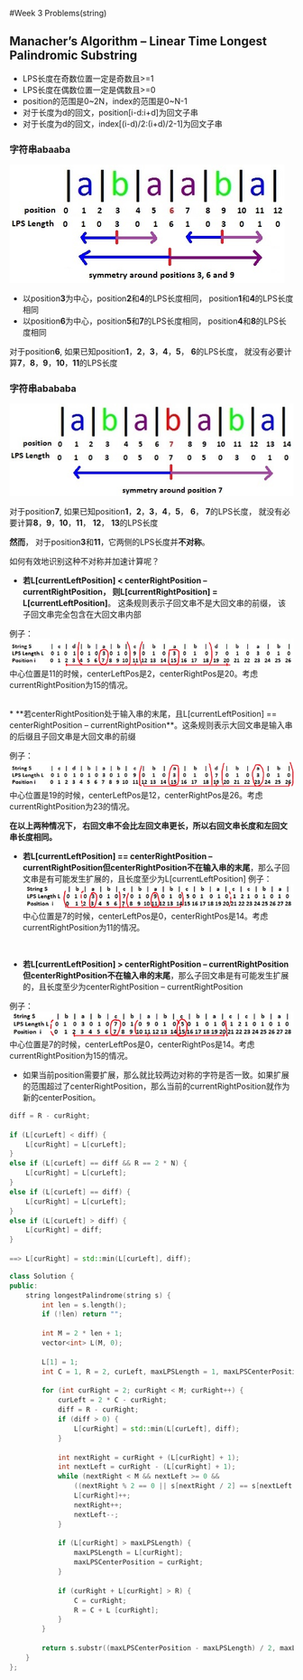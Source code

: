 #Week 3 Problems(string)

## Manacher’s Algorithm – Linear Time Longest Palindromic Substring

* LPS长度在奇数位置一定是奇数且>=1
* LPS长度在偶数位置一定是偶数且>=0
* position的范围是0~2N，index的范围是0~N-1
* 对于长度为d的回文，position[i-d:i+d]为回文子串
* 对于长度为d的回文，index[(i-d)/2:(i+d)/2-1]为回文子串 

### 字符串abaaba
![abaaba](Images/lps6.jpg)

* 以position**3**为中心，position**2**和**4**的LPS长度相同， position**1**和**4**的LPS长度相同
* 以position**6**为中心，position**5**和**7**的LPS长度相同， position**4**和**8**的LPS长度相同

对于position**6**, 如果已知position**1**，**2**，**3**，**4**，**5**， **6**的LPS长度， 就没有必要计算**7**，**8**，**9**，**10**，**11**的LPS长度

### 字符串abababa
![abababa](Images/lps7.jpg)

对于position**7**, 如果已知position**1**，**2**，**3**，**4**，**5**， **6**， **7**的LPS长度， 就没有必要计算**8**，**9**，**10**，**11**， **12**， **13**的LPS长度

**然而**， 对于position**3**和**11**，它两侧的LPS长度并**不对称**。

如何有效地识别这种不对称并加速计算呢？

* **若L[currentLeftPosition] < centerRightPosition – currentRightPosition， 则L[currentRightPosition] = L[currentLeftPosition]**。 这条规则表示子回文串不是大回文串的前缀， 该子回文串完全包含在大回文串内部

例子：
![abababa](Images/lps11-note1.jpg)
中心位置是11的时候，centerLeftPos是2，centerRightPos是20。考虑currentRightPosition为15的情况。

<br>
* **若centerRightPosition处于输入串的末尾，且L[currentLeftPosition] == centerRightPosition – currentRightPosition**。这条规则表示大回文串是输入串的后缀且子回文串是大回文串的前缀

例子：
![abababa](Images/lps11-note2.jpg)
中心位置是19的时候，centerLeftPos是12，centerRightPos是26。考虑currentRightPosition为23的情况。

**在以上两种情况下， 右回文串不会比左回文串更长，所以右回文串长度和左回文串长度相同。**
<br>

* **若L[currentLeftPosition] == centerRightPosition – currentRightPosition但centerRightPosition不在输入串的末尾**，那么子回文串是有可能发生扩展的，且长度至少为L[currentLeftPosition]
例子：
![abababa](Images/lps8-note1.jpg)
中心位置是7的时候，centerLeftPos是0，centerRightPos是14。考虑currentRightPosition为11的情况。

<br>

*  **若L[currentLeftPosition] > centerRightPosition – currentRightPosition但centerRightPosition不在输入串的末尾**，那么子回文串是有可能发生扩展的，且长度至少为centerRightPosition – currentRightPosition

例子：
![abababa](Images/lps8-note2.jpg)
中心位置是7的时候，centerLeftPos是0，centerRightPos是14。考虑currentRightPosition为15的情况。

* 如果当前position需要扩展，那么就比较两边对称的字符是否一致。如果扩展的范围超过了centerRightPosition，那么当前的currentRightPosition就作为新的centerPosition。

```c++
diff = R - curRight;

if (L[curLeft] < diff) {
	L[curRight] = L[curLeft];
}
else if (L[curLeft] == diff && R == 2 * N) {
	L[curRight] = L[curLeft];
}
else if (L[curLeft] == diff) {
	L[curRight] = L[curLeft];
}
else if (L[curLeft] > diff) {
	L[curRight] = diff;
}

==> L[curRight] = std::min(L[curLeft], diff);

``` 

```c++
class Solution {
public:
	string longestPalindrome(string s) {
		int len = s.length();
		if (!len) return "";
		
		int M = 2 * len + 1;
		vector<int> L(M, 0);

		L[1] = 1;
		int C = 1, R = 2, curLeft, maxLPSLength = 1, maxLPSCenterPosition = 1, diff;

		for (int curRight = 2; curRight < M; curRight++) {
			curLeft = 2 * C - curRight;
			diff = R - curRight;
			if (diff > 0) {
				L[curRight] = std::min(L[curLeft], diff);
			}	
			
			int nextRight = curRight + (L[curRight] + 1);
			int nextLeft = curRight - (L[curRight] + 1);
			while (nextRight < M && nextLeft >= 0 &&
				((nextRight % 2 == 0 || s[nextRight / 2] == s[nextLeft / 2]))) {
				L[curRight]++; 
                nextRight++;
				nextLeft--;
			}			

			if (L[curRight] > maxLPSLength) {
				maxLPSLength = L[curRight];
				maxLPSCenterPosition = curRight;
			}

			if (curRight + L[curRight] > R) {
				C = curRight;
				R = C + L [curRight];
			}
		}

		return s.substr((maxLPSCenterPosition - maxLPSLength) / 2, maxLPSLength);		
	}
};
```